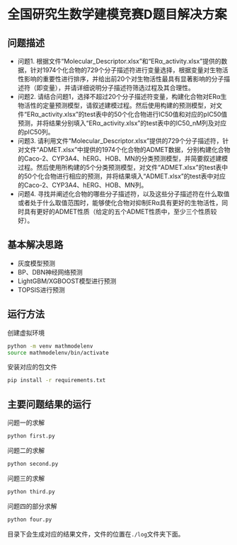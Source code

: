 # 全国研究生数学建模竞赛D题目解决方案
## 问题描述
+ 问题1. 根据文件“Molecular_Descriptor.xlsx”和“ERα_activity.xlsx”提供的数据，针对1974个化合物的729个分子描述符进行变量选择，根据变量对生物活性影响的重要性进行排序，并给出前20个对生物活性最具有显著影响的分子描述符（即变量），并请详细说明分子描述符筛选过程及其合理性。
+ 问题2. 请结合问题1，选择不超过20个分子描述符变量，构建化合物对ERα生物活性的定量预测模型，请叙述建模过程。然后使用构建的预测模型，对文件“ERα_activity.xlsx”的test表中的50个化合物进行IC50值和对应的pIC50值预测，并将结果分别填入“ERα_activity.xlsx”的test表中的IC50_nM列及对应的pIC50列。
+ 问题3. 请利用文件“Molecular_Descriptor.xlsx”提供的729个分子描述符，针对文件“ADMET.xlsx”中提供的1974个化合物的ADMET数据，分别构建化合物的Caco-2、CYP3A4、hERG、HOB、MN的分类预测模型，并简要叙述建模过程。然后使用所构建的5个分类预测模型，对文件“ADMET.xlsx”的test表中的50个化合物进行相应的预测，并将结果填入“ADMET.xlsx”的test表中对应的Caco-2、CYP3A4、hERG、HOB、MN列。
+ 问题4. 寻找并阐述化合物的哪些分子描述符，以及这些分子描述符在什么取值或者处于什么取值范围时，能够使化合物对抑制ERα具有更好的生物活性，同时具有更好的ADMET性质（给定的五个ADMET性质中，至少三个性质较好）。
## 基本解决思路
+ 灰度模型预测
+ BP、DBN神经网络预测
+ LightGBM/XGBOOST模型进行预测
+ TOPSIS进行预测
## 运行方法
创建虚拟环境
```bash
python -m venv mathmodelenv
source mathmodelenv/bin/activate
```
安装对应的包文件
```bash
pip install -r requirements.txt
```

## 主要问题结果的运行

问题一的求解
```bash
python first.py
```
问题二的求解
```bash
python second.py
```
问题三的求解
```bash
python third.py
```
问题四的部分求解
```bash
python four.py
```

目录下会生成对应的结果文件，文件的位置在`./log`文件夹下面。
